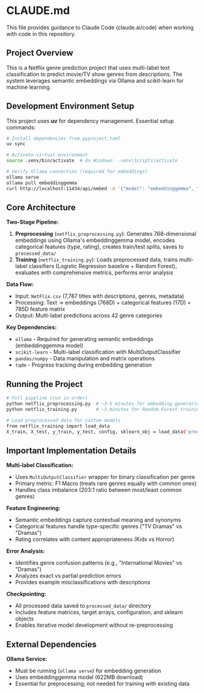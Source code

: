 # CLAUDE.md

This file provides guidance to Claude Code (claude.ai/code) when working with code in this repository.

## Project Overview

This is a Netflix genre prediction project that uses multi-label text classification to predict movie/TV show genres from descriptions. The system leverages semantic embeddings via Ollama and scikit-learn for machine learning.

## Development Environment Setup

This project uses **uv** for dependency management. Essential setup commands:

```bash
# Install dependencies from pyproject.toml
uv sync

# Activate virtual environment  
source .venv/bin/activate  # On Windows: .venv\Scripts\activate

# Verify Ollama connection (required for embeddings)
ollama serve
ollama pull embeddinggemma
curl http://localhost:11434/api/embed -d '{"model": "embeddinggemma", "input": "test"}'
```

## Core Architecture

**Two-Stage Pipeline:**
1. **Preprocessing** (`netflix_preprocessing.py`): Generates 768-dimensional embeddings using Ollama's embeddinggemma model, encodes categorical features (type, rating), creates train/test splits, saves to `processed_data/`
2. **Training** (`netflix_training.py`): Loads preprocessed data, trains multi-label classifiers (Logistic Regression baseline + Random Forest), evaluates with comprehensive metrics, performs error analysis

**Data Flow:**
- Input: `NetFlix.csv` (7,787 titles with descriptions, genres, metadata)
- Processing: Text → embeddings (768D) + categorical features (17D) = 785D feature matrix
- Output: Multi-label predictions across 42 genre categories

**Key Dependencies:**
- `ollama` - Required for generating semantic embeddings (embeddinggemma model)
- `scikit-learn` - Multi-label classification with MultiOutputClassifier
- `pandas/numpy` - Data manipulation and matrix operations
- `tqdm` - Progress tracking during embedding generation

## Running the Project

```bash
# Full pipeline (run in order)
python netflix_preprocessing.py  # ~3-5 minutes for embedding generation
python netflix_training.py       # ~3 minutes for Random Forest training

# Load preprocessed data for custom models
from netflix_training import load_data
X_train, X_test, y_train, y_test, config, sklearn_obj = load_data('processed_data')
```

## Important Implementation Details

**Multi-label Classification:**
- Uses `MultiOutputClassifier` wrapper for binary classification per genre
- Primary metric: F1 Macro (treats rare genres equally with common ones)
- Handles class imbalance (203:1 ratio between most/least common genres)

**Feature Engineering:**
- Semantic embeddings capture contextual meaning and synonyms
- Categorical features handle type-specific genres ("TV Dramas" vs "Dramas")
- Rating correlates with content appropriateness (Kids vs Horror)

**Error Analysis:**
- Identifies genre confusion patterns (e.g., "International Movies" vs "Dramas")
- Analyzes exact vs partial prediction errors
- Provides example misclassifications with descriptions

**Checkpointing:**
- All processed data saved to `processed_data/` directory
- Includes feature matrices, target arrays, configuration, and sklearn objects
- Enables iterative model development without re-preprocessing

## External Dependencies

**Ollama Service:**
- Must be running (`ollama serve`) for embedding generation
- Uses embeddinggemma model (622MB download)
- Essential for preprocessing; not needed for training with existing data